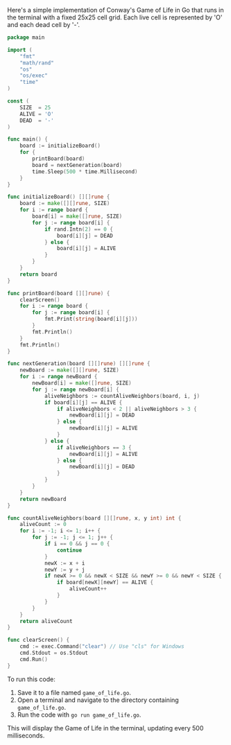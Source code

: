 Here's a simple implementation of Conway's Game of Life in Go that runs in the terminal with a fixed 25x25 cell grid. Each live cell is represented by 'O' and each dead cell by '-'.

```go
package main

import (
	"fmt"
	"math/rand"
	"os"
	"os/exec"
	"time"
)

const (
	SIZE  = 25
	ALIVE = 'O'
	DEAD  = '-'
)

func main() {
	board := initializeBoard()
	for {
		printBoard(board)
		board = nextGeneration(board)
		time.Sleep(500 * time.Millisecond)
	}
}

func initializeBoard() [][]rune {
	board := make([][]rune, SIZE)
	for i := range board {
		board[i] = make([]rune, SIZE)
		for j := range board[i] {
			if rand.Intn(2) == 0 {
				board[i][j] = DEAD
			} else {
				board[i][j] = ALIVE
			}
		}
	}
	return board
}

func printBoard(board [][]rune) {
	clearScreen()
	for i := range board {
		for j := range board[i] {
			fmt.Print(string(board[i][j]))
		}
		fmt.Println()
	}
	fmt.Println()
}

func nextGeneration(board [][]rune) [][]rune {
	newBoard := make([][]rune, SIZE)
	for i := range newBoard {
		newBoard[i] = make([]rune, SIZE)
		for j := range newBoard[i] {
			aliveNeighbors := countAliveNeighbors(board, i, j)
			if board[i][j] == ALIVE {
				if aliveNeighbors < 2 || aliveNeighbors > 3 {
					newBoard[i][j] = DEAD
				} else {
					newBoard[i][j] = ALIVE
				}
			} else {
				if aliveNeighbors == 3 {
					newBoard[i][j] = ALIVE
				} else {
					newBoard[i][j] = DEAD
				}
			}
		}
	}
	return newBoard
}

func countAliveNeighbors(board [][]rune, x, y int) int {
	aliveCount := 0
	for i := -1; i <= 1; i++ {
		for j := -1; j <= 1; j++ {
			if i == 0 && j == 0 {
				continue
			}
			newX := x + i
			newY := y + j
			if newX >= 0 && newX < SIZE && newY >= 0 && newY < SIZE {
				if board[newX][newY] == ALIVE {
					aliveCount++
				}
			}
		}
	}
	return aliveCount
}

func clearScreen() {
	cmd := exec.Command("clear") // Use "cls" for Windows
	cmd.Stdout = os.Stdout
	cmd.Run()
}
```

To run this code:

1. Save it to a file named `game_of_life.go`.
2. Open a terminal and navigate to the directory containing `game_of_life.go`.
3. Run the code with `go run game_of_life.go`.

This will display the Game of Life in the terminal, updating every 500 milliseconds.